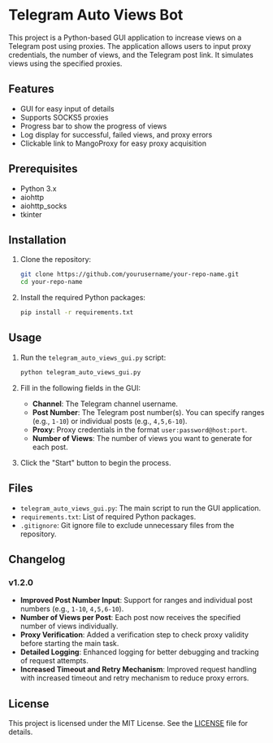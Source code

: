# Telegram Auto Views Bot

This project is a Python-based GUI application to increase views on a Telegram post using proxies. The application allows users to input proxy credentials, the number of views, and the Telegram post link. It simulates views using the specified proxies.

## Features

- GUI for easy input of details
- Supports SOCKS5 proxies
- Progress bar to show the progress of views
- Log display for successful, failed views, and proxy errors
- Clickable link to MangoProxy for easy proxy acquisition

## Prerequisites

- Python 3.x
- aiohttp
- aiohttp_socks
- tkinter

## Installation

1. Clone the repository:
    ```sh
    git clone https://github.com/yourusername/your-repo-name.git
    cd your-repo-name
    ```

2. Install the required Python packages:
    ```sh
    pip install -r requirements.txt
    ```

## Usage

1. Run the `telegram_auto_views_gui.py` script:
    ```sh
    python telegram_auto_views_gui.py
    ```

2. Fill in the following fields in the GUI:
    - **Channel**: The Telegram channel username.
    - **Post Number**: The Telegram post number(s). You can specify ranges (e.g., `1-10`) or individual posts (e.g., `4,5,6-10`).
    - **Proxy**: Proxy credentials in the format `user:password@host:port`.
    - **Number of Views**: The number of views you want to generate for each post.

3. Click the "Start" button to begin the process.

## Files

- `telegram_auto_views_gui.py`: The main script to run the GUI application.
- `requirements.txt`: List of required Python packages.
- `.gitignore`: Git ignore file to exclude unnecessary files from the repository.

## Changelog

### v1.2.0
- **Improved Post Number Input**: Support for ranges and individual post numbers (e.g., `1-10`, `4,5,6-10`).
- **Number of Views per Post**: Each post now receives the specified number of views individually.
- **Proxy Verification**: Added a verification step to check proxy validity before starting the main task.
- **Detailed Logging**: Enhanced logging for better debugging and tracking of request attempts.
- **Increased Timeout and Retry Mechanism**: Improved request handling with increased timeout and retry mechanism to reduce proxy errors.

## License

This project is licensed under the MIT License. See the [LICENSE](LICENSE) file for details.
